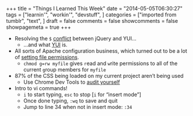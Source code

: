 +++
title = "Things I Learned This Week"
date = "2014-05-05T06:30:27"
tags = ["learnin'", "workin'", "devstuff", ]
categories = ["imported from tumblr", "text", ]
draft = false
comments = false
showcomments = false
showpagemeta = true
+++

<ul><li>Resolving the <code>$</code> <a href="https://learn.jquery.com/using-jquery-core/avoid-conflicts-other-libraries/" target="_blank">conflict</a> between jQuery and YUI&hellip;

<ul><li>&hellip;and what <a href="http://yuilibrary.com/" target="_blank">YUI</a> is.</li>
</ul></li>
<li>All sorts of Apache configuration business, which turned out to be a lot of <a href="http://www.grymoire.com/unix/Permissions.html" target="_blank">setting file permissions</a>.

<ul><li><code>chmod g=rw myfile</code> gives <code>r</code>ead and <code>w</code>rite permissions to all of the current <code>g</code>roup members for <code>myfile</code></li>
</ul></li>
<li>87% of the CSS being loaded on my current project aren&rsquo;t being used

<ul><li>Use Chrome Dev Tools to <a href="http://techglimpse.com/chrome-developer-tools-improve-site-speed/" target="_blank">audit yourself</a></li>
</ul></li>
<li>Intro to vi commands!

<ul><li><code>i</code> to start typing, <code>esc</code> to stop [<code>i</code> for &ldquo;insert mode&rdquo;]</li>
<li>Once done typing, <code>:wq</code> to save and quit</li>
<li>Jump to line 34 when not in insert mode: <code>:34</code></li>
</ul></li>
</ul>